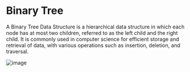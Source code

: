 # Binary Tree
A Binary Tree Data Structure is a hierarchical data structure in which each node has at most two children, referred to as the left child and the right child. It is commonly used in computer science for efficient storage and retrieval of data, with various operations such as insertion, deletion, and traversal.

![image](https://github.com/CaioLariel/Binary-tree/assets/112914813/1bf7beff-d95f-4472-ba87-1f4111c74428)
